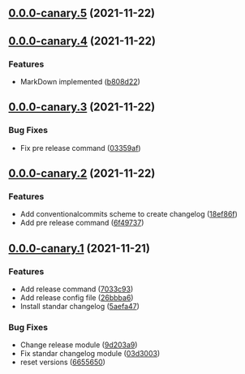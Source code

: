 ## [0.0.0-canary.5](https://github.com/AugSync/AugSync/compare/0.0.0-canary.4...0.0.0-canary.5) (2021-11-22)

## [0.0.0-canary.4](https://github.com/AugSync/AugSync/compare/0.0.0-canary.3...0.0.0-canary.4) (2021-11-22)


### Features

* MarkDown implemented ([b808d22](https://github.com/AugSync/AugSync/commit/b808d2236e003cfc467bf38b383077a57ad981d0))

## [0.0.0-canary.3](https://github.com/AugSync/AugSync/compare/0.0.0-canary.2...0.0.0-canary.3) (2021-11-22)


### Bug Fixes

* Fix pre release command ([03359af](https://github.com/AugSync/AugSync/commit/03359af0b34aa08d6ca1e81f12c7baaa43b19ff0))

## [0.0.0-canary.2](https://github.com/AugSync/AugSync/compare/0.0.0-canary.1...0.0.0-canary.2) (2021-11-22)


### Features

* Add conventionalcommits scheme to create changelog ([18ef86f](https://github.com/AugSync/AugSync/commit/18ef86fc5f123f53501833b4b79bb3a8facedc81))
* Add pre release command ([6f49737](https://github.com/AugSync/AugSync/commit/6f497373cf1161a27a700e9c8183a09b555dc4bb))

## [0.0.0-canary.1](https://github.com/AugSync/AugSync/compare/0.0.0-canary.1...0.0.0-canary.2) (2021-11-21)


### Features

* Add release command ([7033c93](https://github.com/AugSync/AugSync/commit/7033c93594c672fc290ee88abbce616a63eb678c))
* Add release config file ([26bbba6](https://github.com/AugSync/AugSync/commit/26bbba64841b1fcddd1da3c2c92dea333ef98234))
* Install standar changelog ([5aefa47](https://github.com/AugSync/AugSync/commit/5aefa470959fd090cb1ef0a0870abb1f38041b1e))


### Bug Fixes

* Change release module ([9d203a9](https://github.com/AugSync/AugSync/commit/9d203a99fb3843af73dcf29d6a188dfcde048238))
* Fix standar changelog module ([03d3003](https://github.com/AugSync/AugSync/commit/03d3003bf81b647ce2128fd872fb827c550d572f))
* reset versions ([6655650](https://github.com/AugSync/AugSync/commit/66556507f8284e86bccb4c7374f5d0cfc885735d))

